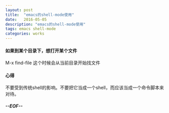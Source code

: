 ```yaml
---
layout: post
title:  "emacs的shell-mode使用"
date:   2016-05-05
description: "emacs的shell-mode使用"
tags: emacs shell-mode
categories: works
---
```


#### 如果到某个目录下，想打开某个文件
M-x find-file 这个时候会从当前目录开始找文件

#### 心得
不要受到传统shell的影响。不要把它当成一个shell，而应该当成一个命令脚本来对待。



##### --EOF--

